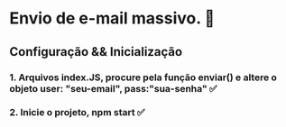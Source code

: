 # Envio de e-mail massivo. 📧

## Configuração && Inicialização
### 1. Arquivos index.JS, procure pela função enviar() e altere o objeto user: "seu-email", pass:"sua-senha" ✅
### 2. Inicie o projeto, npm start ✅
